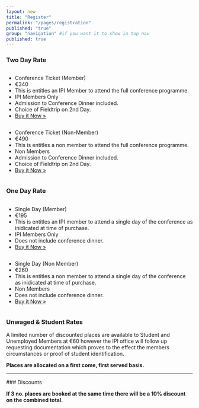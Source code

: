 ```yaml
---
layout: new
title: "Register"
permalink: "/pages/registration"
published: "true"
group: "navigation" #if you want it to show in top nav
published: true
---
```


### Two Day Rate

<div class="six columns">
<ul class="pricing-table">
  <li class="title">Conference Ticket (Member)</li>
  <li class="price">€340</li>
  <li class="description">This is entitles an IPI Member to attend the full conference programme.</li>
  <li class="bullet-item">IPI Members Only</li>
  <li class="bullet-item">Admission to Conference Dinner included.</li>
  <li class="bullet-item">Choice of Fieldtrip on 2nd Day.</li>
  <li class="cta-button"><a class="button radius" href="http://www.romancart.com/cart.asp?storeid=34538&itemcode=IPI2012NMB1">Buy it Now &raquo;</a>
  </li>
</ul>
</div>

<div class="six columns">
<ul class="pricing-table">
  <li class="title">Conference Ticket (Non-Member)</li>
  <li class="price">€490</li>
  <li class="description">This is entitles a non member to attend the full conference programme.</li>
  <li class="bullet-item">Non Members</li>
  <li class="bullet-item">Admission to Conference Dinner included.</li>
  <li class="bullet-item">Choice of Fieldtrip on 2nd Day.</li>
  <li class="cta-button"><a class="button radius alert" href="http://www.romancart.com/cart.asp?storeid=34538&itemcode=IPI2012NMB1">Buy it Now &raquo;</a>
  </li>
</ul>
</div> 

### One Day Rate
<div class="six columns">
<ul class="pricing-table">
  <li class="title">Single Day (Member)</li>
  <li class="price">€195</li>
  <li class="description">This is entitles an IPI member to attend a single day of the conference as inidicated at time of purchase.</li>
  <li class="bullet-item">IPI Members Only</li>
  <li class="bullet-item">Does not include conference dinner.</li>
  <li class="cta-button"><a class="button radius" href="http://www.romancart.com/cart.asp?storeid=34538&itemcode=IPI2012NMB1">Buy it Now &raquo;</a>
  </li>
</ul>
</div>
<div class="six columns">
<ul class="pricing-table">
  <li class="title">Single Day (Non Member)</li>
  <li class="price">€260</li>
  <li class="description">This is entitles a non member to attend a single day of the conference as inidicated at time of purchase.</li>
  <li class="bullet-item">Non Members</li>
  <li class="bullet-item">Does not include conference dinner.</li>
  <li class="cta-button"><a class="button radius alert" href="http://www.romancart.com/cart.asp?storeid=34538&itemcode=IPI2012NMB1">Buy it Now &raquo;</a>
  </li>
</ul>
</div>


### Unwaged & Student Rates

A limited number of discounted places are available to Student and Unemployed Members at €60 however the IPI office will follow up requesting documentation which proves to the effect the members circumstances or proof of student identification.

**Places are allocated on a first come, first served basis.**
<hr/>
<div class="panel radius">
### Discounts

**If 3 no. places are booked at the same time there will be a 10% discount on the combined total.**
</div>
